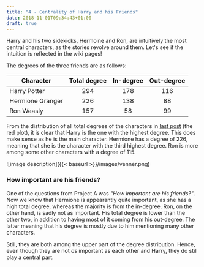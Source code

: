 ```yaml
---
title: "4 - Centrality of Harry and his Friends"
date: 2018-11-01T09:34:43+01:00
draft: true
---
```



Harry and his two sidekicks, Hermoine and Ron, are intuitively the most central characters, as the stories revolve around them. Let's see if the intuition is reflected in the wiki pages!

The degrees of the three friends are as follows:

| **Character**     | **Total degree** | **In-degree**     | **Out-degree**     |
| ---        |    :----: |          :---:| :----:|
| Harry Potter    | 294       | 178   | 116   |
| Hermione Granger  | 226        | 138      | 88   |
| Ron Weasly      |  157        | 58      | 99   |

From the distribution of all total degrees of the characters in [last post](https://jennyjyu.github.io/socialgraphs-projectB/posts/post-3/) (the red plot), it is clear that Harry is the one with the highest degree. This does make sense as he is the main character. Hermione has a degree of 226, meaning that she is the character with the third highest degree. Ron is more among some other characters with a degree of 115. 

![image description]({{< baseurl >}}/images/venner.png)

### How important are his friends?

One of the questions from Project A was *"How important are his friends?"*. Now we know that Hermione is appearantly quite important, as she has a high total degree, whereas the majority is from the in-degree. Ron, on the other hand, is sadly not as important. His total degree is lower than the other two, in addition to having most of it coming from his out-degree. The latter meaning that his degree is mostly due to him mentioning many other characters. 

Still, they are both among the upper part of the degree distribution. Hence, even though they are not *as* important as each other and Harry, they do still play a central part. 


